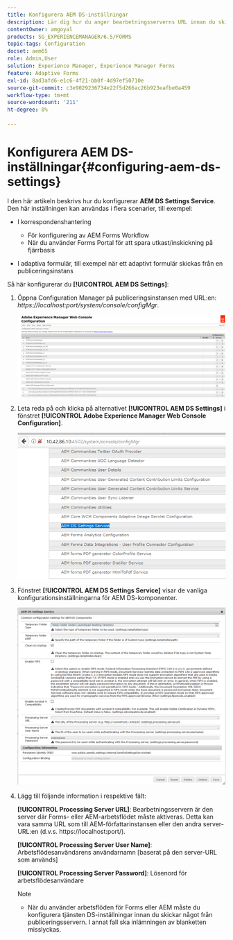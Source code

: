 ```yaml
---
title: Konfigurera AEM DS-inställningar
description: Lär dig hur du anger bearbetningsserverns URL innan du skickar ett formulär.
contentOwner: amgoyal
products: SG_EXPERIENCEMANAGER/6.5/FORMS
topic-tags: Configuration
docset: aem65
role: Admin,User
solution: Experience Manager, Experience Manager Forms
feature: Adaptive Forms
exl-id: 8ad3afd6-e1c6-4f21-bb0f-4d97ef50710e
source-git-commit: c3e9029236734e22f5d266ac26b923eafbe0a459
workflow-type: tm+mt
source-wordcount: '211'
ht-degree: 0%

---
```


# Konfigurera AEM DS-inställningar{#configuring-aem-ds-settings}

I den här artikeln beskrivs hur du konfigurerar **AEM DS Settings Service**. Den här inställningen kan användas i flera scenarier, till exempel:

* I korrespondenshantering

   * För konfigurering av AEM Forms Workflow
   * När du använder Forms Portal för att spara utkast/inskickning på fjärrbasis

* I adaptiva formulär, till exempel när ett adaptivt formulär skickas från en publiceringsinstans

Så här konfigurerar du **[!UICONTROL AEM DS Settings]**:

1. Öppna Configuration Manager på publiceringsinstansen med URL:en:\
   *https://localhost:port/system/console/configMgr*.

   ![Konfiguration av AEM Web Console](assets/web_configuration_console_new.png)

1. Leta reda på och klicka på alternativet **[!UICONTROL AEM DS Settings]** i fönstret **[!UICONTROL Adobe Experience Manager Web Console Configuration]**.

   ![DS-inställningar](assets/ds_settings_new.png)

1. Fönstret **[!UICONTROL AEM DS Settings Service]** visar de vanliga konfigurationsinställningarna för AEM DS-komponenter.

   ![DS-inställningstjänst](assets/ds_settings_service_new.png)

1. Lägg till följande information i respektive fält:

   **[!UICONTROL Processing Server URL]**: Bearbetningsservern är den server där Forms- eller AEM-arbetsflödet måste aktiveras. Detta kan vara samma URL som till AEM-författarinstansen eller den andra server-URL:en (d.v.s. https://localhost:port/).

   **[!UICONTROL Processing Server User Name]**: Arbetsflödesanvändarens användarnamn [baserat på den server-URL som används]

   **[!UICONTROL Processing Server Password]**: Lösenord för arbetsflödesanvändare

   >[!NOTE]
   >
   >
   >    
   >    
   >    * När du använder arbetsflöden för Forms eller AEM måste du konfigurera tjänsten DS-inställningar innan du skickar något från publiceringsservern. I annat fall ska inlämningen av blanketten misslyckas.
   >    
   >

